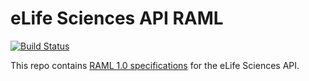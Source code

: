 eLife Sciences API RAML
=======================

[![Build Status](https://travis-ci.com/elifesciences/api-raml.svg?token=dquhvWSBarvsr1Drszqt&branch=master)](https://travis-ci.com/elifesciences/api-raml)

This repo contains [RAML 1.0 specifications](https://github.com/raml-org/raml-spec/blob/master/versions/raml-10/raml-10.md) for the eLife Sciences API.
